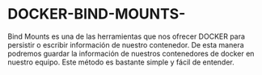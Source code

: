 # DOCKER-BIND-MOUNTS-
Bind Mounts es una de las herramientas que nos ofrecer DOCKER para persistir o escribir información de nuestro contenedor. De esta manera podremos guardar la información de nuestros contenedores de docker en nuestro equipo. Este método es bastante simple y fácil de entender. 
